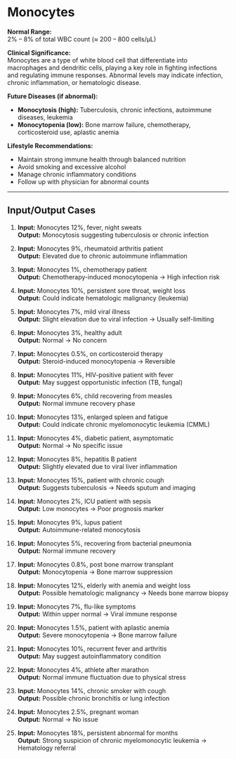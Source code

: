 # Monocytes

**Normal Range:**  
2% – 8% of total WBC count (≈ 200 – 800 cells/µL)

**Clinical Significance:**  
Monocytes are a type of white blood cell that differentiate into macrophages and dendritic cells, playing a key role in fighting infections and regulating immune responses. Abnormal levels may indicate infection, chronic inflammation, or hematologic disease.

**Future Diseases (if abnormal):**  
- **Monocytosis (high):** Tuberculosis, chronic infections, autoimmune diseases, leukemia  
- **Monocytopenia (low):** Bone marrow failure, chemotherapy, corticosteroid use, aplastic anemia  

**Lifestyle Recommendations:**  
- Maintain strong immune health through balanced nutrition  
- Avoid smoking and excessive alcohol  
- Manage chronic inflammatory conditions  
- Follow up with physician for abnormal counts  

---

## Input/Output Cases

1. **Input:** Monocytes 12%, fever, night sweats  
   **Output:** Monocytosis suggesting tuberculosis or chronic infection  

2. **Input:** Monocytes 9%, rheumatoid arthritis patient  
   **Output:** Elevated due to chronic autoimmune inflammation  

3. **Input:** Monocytes 1%, chemotherapy patient  
   **Output:** Chemotherapy-induced monocytopenia → High infection risk  

4. **Input:** Monocytes 10%, persistent sore throat, weight loss  
   **Output:** Could indicate hematologic malignancy (leukemia)  

5. **Input:** Monocytes 7%, mild viral illness  
   **Output:** Slight elevation due to viral infection → Usually self-limiting  

6. **Input:** Monocytes 3%, healthy adult  
   **Output:** Normal → No concern  

7. **Input:** Monocytes 0.5%, on corticosteroid therapy  
   **Output:** Steroid-induced monocytopenia → Reversible  

8. **Input:** Monocytes 11%, HIV-positive patient with fever  
   **Output:** May suggest opportunistic infection (TB, fungal)  

9. **Input:** Monocytes 6%, child recovering from measles  
   **Output:** Normal immune recovery phase  

10. **Input:** Monocytes 13%, enlarged spleen and fatigue  
    **Output:** Could indicate chronic myelomonocytic leukemia (CMML)  

11. **Input:** Monocytes 4%, diabetic patient, asymptomatic  
    **Output:** Normal → No specific issue  

12. **Input:** Monocytes 8%, hepatitis B patient  
    **Output:** Slightly elevated due to viral liver inflammation  

13. **Input:** Monocytes 15%, patient with chronic cough  
    **Output:** Suggests tuberculosis → Needs sputum and imaging  

14. **Input:** Monocytes 2%, ICU patient with sepsis  
    **Output:** Low monocytes → Poor prognosis marker  

15. **Input:** Monocytes 9%, lupus patient  
    **Output:** Autoimmune-related monocytosis  

16. **Input:** Monocytes 5%, recovering from bacterial pneumonia  
    **Output:** Normal immune recovery  

17. **Input:** Monocytes 0.8%, post bone marrow transplant  
    **Output:** Monocytopenia → Bone marrow suppression  

18. **Input:** Monocytes 12%, elderly with anemia and weight loss  
    **Output:** Possible hematologic malignancy → Needs bone marrow biopsy  

19. **Input:** Monocytes 7%, flu-like symptoms  
    **Output:** Within upper normal → Viral immune response  

20. **Input:** Monocytes 1.5%, patient with aplastic anemia  
    **Output:** Severe monocytopenia → Bone marrow failure  

21. **Input:** Monocytes 10%, recurrent fever and arthritis  
    **Output:** May suggest autoinflammatory condition  

22. **Input:** Monocytes 4%, athlete after marathon  
    **Output:** Normal immune fluctuation due to physical stress  

23. **Input:** Monocytes 14%, chronic smoker with cough  
    **Output:** Possible chronic bronchitis or lung infection  

24. **Input:** Monocytes 2.5%, pregnant woman  
    **Output:** Normal → No issue  

25. **Input:** Monocytes 18%, persistent abnormal for months  
    **Output:** Strong suspicion of chronic myelomonocytic leukemia → Hematology referral  

